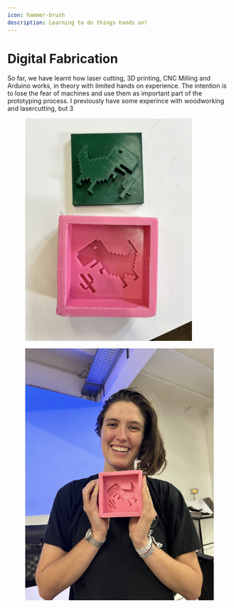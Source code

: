 ```yaml
---
icon: hammer-brush
description: Learning to do things hands on!
---
```


# Digital Fabrication

So far, we have learnt how laser cutting, 3D printing, CNC Milling and Arduino works, in theory with limited hands on experience. The intention is to lose the fear of machines and use them as important part of the prototyping process. I previously have some experince with woodworking and lasercutting, but 3



<figure><img src="../../.gitbook/assets/IMG_6403.jpg" alt="" width="375"><figcaption></figcaption></figure>



<div><figure><img src="../../.gitbook/assets/IMG_6407.jpg" alt=""><figcaption></figcaption></figure> <figure><img src="../../.gitbook/assets/IMG_6363.jpg" alt=""><figcaption></figcaption></figure> <figure><img src="../../.gitbook/assets/IMG_6368.jpg" alt=""><figcaption></figcaption></figure></div>
